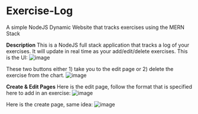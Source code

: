 # Exercise-Log
A simple NodeJS Dynamic Website that tracks exercises using the MERN Stack

**Description**
This is a NodeJS full stack application that tracks a log of your exercises. It will update in real time as your add/edit/delete exercises.
This is the UI:
![image](https://github.com/user-attachments/assets/0340aefa-5f7f-46e2-9cf2-70bb5104af78)

These two buttons either 1) take you to the edit page or 2) delete the exercise from the chart. 
![image](https://github.com/user-attachments/assets/72104e04-2c0d-4ede-90a0-cb978f8fddb6)

**Create & Edit Pages**
Here is the edit page, follow the format that is specified here to add in an exercise:
![image](https://github.com/user-attachments/assets/d4c1ca0f-2b48-42c7-936d-04d8d8163124)

Here is the create page, same idea:
![image](https://github.com/user-attachments/assets/3d805bec-f5b2-4a92-8495-a582827556db)




